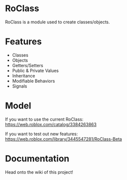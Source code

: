 # RoClass
RoClass is a module used to create classes/objects.

# Features
* Classes
* Objects
* Getters/Setters
* Public & Private Values
* Inheritance
* Modifiable Behaviors
* Signals

# Model
If you want to use the current RoClass:
https://web.roblox.com/catalog/3384263863

If you want to test out new features:
https://web.roblox.com/library/3445547281/RoClass-Beta

# Documentation
Head onto the wiki of this project!
